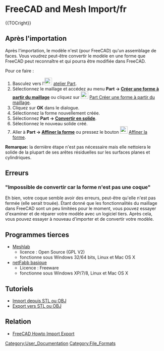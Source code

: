 # FreeCAD and Mesh Import/fr



{{TOCright}}

## Après l\'importation 

Après l\'importation, le modèle n\'est (pour FreeCAD) qu\'un assemblage de faces. Vous voudrez peut-être convertir le modèle en une forme que FreeCAD peut reconnaître et qui pourra être modifiée dans FreeCAD.

Pour ce faire :

1.  Basculez vers l\'<img alt="" src=images/Workbench_Part.svg  style="width:24px;"> [atelier Part](Part_Workbench/fr.md).
2.  Sélectionnez le maillage et accédez au menu **Part → [Créer une forme à partir du maillage](Part_ShapeFromMesh/fr.md)** ou cliquez sur <img alt="" src=images/Part_ShapeFromMesh.svg  style="width:24px;"> [Part Créer une forme à partir du maillage](Part_ShapeFromMesh/fr.md).
3.  Cliquez sur **OK** dans le dialogue.
4.  Sélectionnez la forme nouvellement créée.
5.  Sélectionnez **Part → [Convertir en solide](Part_MakeSolid/fr.md)**.
6.  Sélectionnez le nouveau solide créé.
7.  Aller à **Part → [Affiner la forme](Part_RefineShape/fr.md)** ou pressez le bouton <img alt="" src=images/Part_RefineShape.svg  style="width:24px;"> [Affiner la forme](Part_RefineShape/fr.md).

**Remarque:** la dernière étape n'est pas nécessaire mais elle nettoiera le solide de la plupart de ses arêtes résiduelles sur les surfaces planes et cylindriques.

## Erreurs

### \"Impossible de convertir car la forme n\'est pas une coque\" 

Eh bien, votre coque semble avoir des erreurs, peut-être qu\'elle n\'est pas fermée (elle serait trouée). Étant donné que les fonctionnalités du maillage dans FreeCAD sont un peu limitées pour le moment, vous pouvez essayer d'examiner et de réparer votre modèle avec un logiciel tiers. Après cela, vous pouvez essayer à nouveau d'importer et de convertir votre modèle.

## Programmes tierces 

-   [Meshlab](http://meshlab.sourceforge.net/)
    -   licence : Open Source (GPL V2)
    -   fonctionne sous Windows 32/64 bits, Linux et Mac OS X
-   [netFabb basique](http://www.netfabb.com/downloadcenter.php?basic=1)
    -   Licence : Freeware
    -   fonctionne sous Windows XP/7/8, Linux et Mac OS X

## Tutoriels

-   [Import depuis STL ou OBJ](Import_from_STL_or_OBJ/fr.md)
-   [Export vers STL ou OBJ](Export_to_STL_or_OBJ/fr.md)

## Relation

-   [FreeCAD Howto Import Export](FreeCAD_and_Mesh_Import/fr.md)

[Category:User\_Documentation](Category:User_Documentation.md) [Category:File\_Formats](Category:File_Formats.md)
